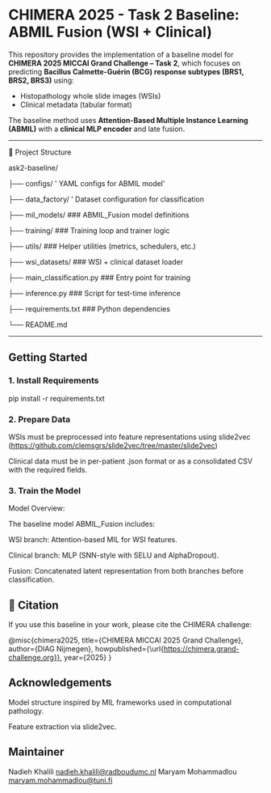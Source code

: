# CHIMERA 2025 - Task 2 Baseline: ABMIL Fusion (WSI + Clinical)

This repository provides the implementation of a baseline model for **CHIMERA 2025 MICCAI Grand Challenge – Task 2**, which focuses on predicting **Bacillus Calmette-Guérin (BCG) response subtypes (BRS1, BRS2, BRS3)** using:

- Histopathology whole slide images (WSIs)
- Clinical metadata (tabular format)

The baseline method uses **Attention-Based Multiple Instance Learning (ABMIL)** with a **clinical MLP encoder** and late fusion.

---

📁 Project Structure


ask2-baseline/

├── configs/                       ' YAML configs for ABMIL model'

├── data_factory/                  ' Dataset configuration for classification

├── mil_models/                     ### ABMIL_Fusion model definitions

├── training/                       ### Training loop and trainer logic

├── utils/                          ### Helper utilities (metrics, schedulers, etc.)

├── wsi_datasets/                   ### WSI + clinical dataset loader

├── main_classification.py          ### Entry point for training

├── inference.py                    ### Script for test-time inference

├── requirements.txt                ### Python dependencies

└── README.md                   


---

##  Getting Started

### 1. Install Requirements


pip install -r requirements.txt


### 2. Prepare Data


WSIs must be preprocessed into feature representations using slide2vec (https://github.com/clemsgrs/slide2vec/tree/master/slide2vec)

Clinical data must be in per-patient .json format or as a consolidated CSV with the required fields.


### 3. Train the Model

Model Overview:

The baseline model ABMIL_Fusion includes:

WSI branch: Attention-based MIL for WSI features.

Clinical branch: MLP (SNN-style with SELU and AlphaDropout).

Fusion: Concatenated latent representation from both branches before classification.


## 📄 Citation


If you use this baseline in your work, please cite the CHIMERA challenge:

@misc{chimera2025,
  title={CHIMERA MICCAI 2025 Grand Challenge},
  author={DIAG Nijmegen},
  howpublished={\url{https://chimera.grand-challenge.org}},
  year={2025}
}


## Acknowledgements


Model structure inspired by MIL frameworks used in computational pathology.

Feature extraction via slide2vec.


## Maintainer


Nadieh Khalili       nadieh.khalili@radboudumc.nl
Maryam Mohammadlou   maryam.mohammadlou@tuni.fi

